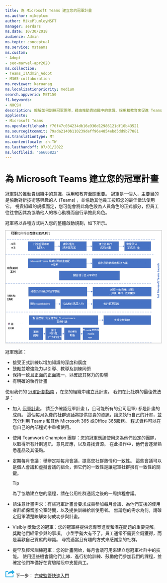 ```yaml
---
title: 為 Microsoft Teams 建立您的冠軍計畫
ms.author: mikeplum
author: MikePlumleyMSFT
manager: serdars
ms.date: 10/30/2018
audience: Admin
ms.topic: conceptual
ms.service: msteams
ms.custom:
- Adopt
- seo-marvel-apr2020
ms.collection:
- Teams_ITAdmin_Adopt
- M365-collaboration
ms.reviewer: karuanag
ms.localizationpriority: medium
search.appverid: MET150
f1.keywords:
- NOCSH
description: 瞭解如何訓練冠軍團隊，藉由推動貴組織中的意識、採用和教育來促進 Teams 採用。
appliesto:
- Microsoft Teams
ms.openlocfilehash: f70f47c034234db16e936d12986121df10b43521
ms.sourcegitcommit: 79ada2140b110239deff96e4854ebd5dd9b77881
ms.translationtype: MT
ms.contentlocale: zh-TW
ms.lasthandoff: 07/01/2022
ms.locfileid: "66605822"
---
```

# <a name="create-your-champions-program-for-microsoft-teams"></a>為 Microsoft Teams 建立您的冠軍計畫

冠軍對於推動貴組織中的意識、採用和教育至關重要。 冠軍是一個人，主要目的是協助對新技術感興趣的人 (Teams) ，並協助其他員工按照您的最佳做法使用它。 視貴組織的規模而定，您可能會將此角色設為人員角色的正式部分，但員工往往會因其為協助他人的核心動機而自行承擔此角色。

冠軍將以各種方式納入您的整體啟動規劃，如下所示。

![冠軍啟動規劃的圖例。](media/teams-adoption-champions.png)

冠軍應該：

- 接受正式訓練以增加知識的深度和廣度
- 鼓勵並增強能力以引導、教導及訓練同儕
- 保持一致且正面的正面統一，以確認其努力的影響
- 有明確的執行計畫

使用我們的 [冠軍計劃指南](https://aka.ms/M365Champions) ，在您的組織中建立此計畫。 我們在此社群的最佳做法是：

- 加入 [冠軍計畫](https://aka.ms/O365Champions)。 請至少確認冠軍計畫 (，且可能所有的公司冠軍) 都是計畫的成員。 這個每月免費的社群通話將提供寶貴的資訊，讓您執行自己的計畫，並充分利用 Teams 和其他 Microsoft 365 或Office 365服務。 程式資料可以在您自己的內部程式中重複使用。

- 使用 Teamwork Champion 團隊：您的冠軍應該使用您為他們設定的團隊，以取得所有計劃通訊、意見反應，以及尋找資源。  在此操作中，他們會逐漸熟悉產品及其優點。

- 定期每月會議：舉辦定期每月會議，提高您社群熱情和一致性。 這些會議可以是個人會議和虛擬會議的組合，但它們的一致性是讓冠軍社群擁有一致性的關鍵。

    > [!TIP]
    > 為了協助建立您的議程，請在公用社群通話之後的一周排程會議。 

- 請注意計畫需求：有些冠軍計畫會要求成員參加每月會議、為他們支援的使用者群組保留辦公室時間，以及提供訓練給新使用者。 無論您的需求為何，請確定冠軍清楚瞭解如何成功參與計畫。

- Visibly 獎勵您的冠軍：您的冠軍將提供您專案進度和潛在問題的重要見解。 獎勵他們經常參與的事項。 小型手勢大有不了，員工通常不需要金錢獲得，而是喜歡自己貢獻的辨識。 尋找適當且有趣的方式來感謝您的社群。 

- 提早及經常訓練冠軍：您的計畫開始，每月會議可用來建立您冠軍社群中的技能。 使用這些機會讓他們上線、進行初始訓練、鼓勵他們參加我們的課程，並確定他們準備好在實驗階段中支援員工。  

![代表下一個步驟的圖示。](media/teams-adoption-next-icon.png) 下一步： [完成監管快速入門](teams-adoption-governance-quick-start.md)

